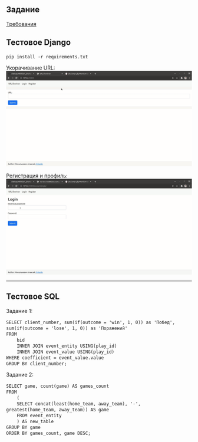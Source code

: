 Задание
------------------------------
[Требования](Task/README.md)


Тестовое Django
------------------------------
```
pip install -r requirements.txt
```
Укорачивание URL:
![](gif/work.gif)

Регистрация и профиль:
![](gif/login_and_reg.gif)

---
Тестовое SQL
--------------------------------------
Задание 1:

    SELECT client_number, sum(if(outcome = 'win', 1, 0)) as 'Побед', sum(if(outcome = 'lose', 1, 0)) as 'Поражений'
    FROM 
        bid 
        INNER JOIN event_entity USING(play_id)
        INNER JOIN event_value USING(play_id)
    WHERE coefficient = event_value.value
    GROUP BY client_number;

Задание 2:

    SELECT game, count(game) AS games_count
    FROM 
        (
        SELECT concat(least(home_team, away_team), '-', greatest(home_team, away_team)) AS game
        FROM event_entity
        ) AS new_table
    GROUP BY game
    ORDER BY games_count, game DESC;